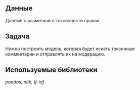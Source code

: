 ## Данные

Данные с разметкой о токсичности правок

## Задача

Нужно построить модель, которая будет искать токсичные комментарии и отправлять их на модерацию.

## Используемые библиотеки
*pandas*, *nltk*, *tf-idf*
